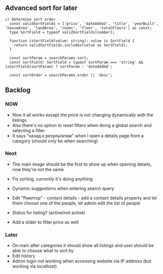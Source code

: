 ## Advanced sort for later

```
// Determine sort order
  const validSortFields = ['price', 'dateAdded', 'title', 'yearBuilt', 'houseArea', 'landArea', 'rooms', 'floor', 'totalFloors'] as const;
  type SortField = typeof validSortFields[number];

  function isSortField(value: string): value is SortField {
    return validSortFields.includes(value as SortField);
  }

  const sortParam = searchParams.sort;
  const sortField: SortField = typeof sortParam === 'string' && isSortField(sortParam) ? sortParam : 'dateAdded';

  const sortOrder = searchParams.order || 'desc';
```


## Backlog


### NOW

- Now it all works except the price is not changing dynamically with the listings
- Also there's no option to reset filters when doing a global search and selecting a filter
- It says "назад к результатам" when I open a details page from a category (should only be when searching)


### Next


- The main image should be the first to show up when opening details, now they're not the same

- Fix sorting, currently it's doing anything
- Dynamic suggestions when entering search query
- Edit "Риелтор" - contact details - add a contact details property and let them choose one of the people, let admin edit the list of people

- Status for listing? (active/not active)


- Add a slider to filter price as well

### Later

- On main after categories it should show all listings and user should be able to choose what to sort by
- Edit history
- Admin login not working when accessing website via IP address (but working via localhost)
